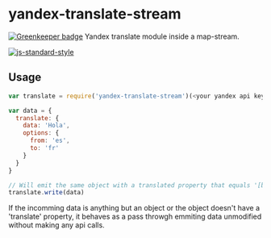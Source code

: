 # yandex-translate-stream

[![Greenkeeper badge](https://badges.greenkeeper.io/santiagogil/yandex-translate-stream.svg)](https://greenkeeper.io/)
Yandex translate module inside a map-stream.

[![js-standard-style](https://cdn.rawgit.com/feross/standard/master/badge.svg)](https://github.com/feross/standard)
## Usage

``` js
var translate = require('yandex-translate-stream')(<your yandex api key here>)

var data = {
  translate: {
    data: 'Hola',
    options: {
      from: 'es',
      to: 'fr'
    }
  }
}

// Will emit the same object with a translated property that equals '[bonjour]'
translate.write(data)
```
If the incomming data is anything but an object or the object doesn't have a 'translate' property, it behaves as a pass throwgh emmiting data unmodified without making any api calls.
